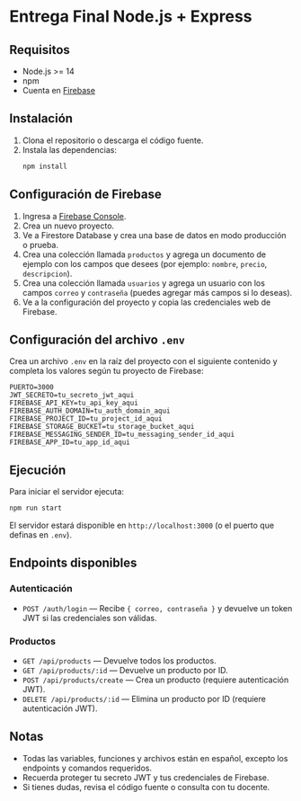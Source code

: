 # Entrega Final Node.js + Express

## Requisitos
- Node.js >= 14
- npm
- Cuenta en [Firebase](https://firebase.google.com/)

## Instalación

1. Clona el repositorio o descarga el código fuente.
2. Instala las dependencias:
   ```bash
   npm install
   ```

## Configuración de Firebase

1. Ingresa a [Firebase Console](https://console.firebase.google.com/).
2. Crea un nuevo proyecto.
3. Ve a Firestore Database y crea una base de datos en modo producción o prueba.
4. Crea una colección llamada `productos` y agrega un documento de ejemplo con los campos que desees (por ejemplo: `nombre`, `precio`, `descripcion`).
5. Crea una colección llamada `usuarios` y agrega un usuario con los campos `correo` y `contraseña` (puedes agregar más campos si lo deseas).
6. Ve a la configuración del proyecto y copia las credenciales web de Firebase.

## Configuración del archivo `.env`

Crea un archivo `.env` en la raíz del proyecto con el siguiente contenido y completa los valores según tu proyecto de Firebase:

```
PUERTO=3000
JWT_SECRETO=tu_secreto_jwt_aqui
FIREBASE_API_KEY=tu_api_key_aqui
FIREBASE_AUTH_DOMAIN=tu_auth_domain_aqui
FIREBASE_PROJECT_ID=tu_project_id_aqui
FIREBASE_STORAGE_BUCKET=tu_storage_bucket_aqui
FIREBASE_MESSAGING_SENDER_ID=tu_messaging_sender_id_aqui
FIREBASE_APP_ID=tu_app_id_aqui
```

## Ejecución

Para iniciar el servidor ejecuta:

```bash
npm run start
```

El servidor estará disponible en `http://localhost:3000` (o el puerto que definas en `.env`).

## Endpoints disponibles

### Autenticación
- `POST /auth/login` — Recibe `{ correo, contraseña }` y devuelve un token JWT si las credenciales son válidas.

### Productos
- `GET /api/products` — Devuelve todos los productos.
- `GET /api/products/:id` — Devuelve un producto por ID.
- `POST /api/products/create` — Crea un producto (requiere autenticación JWT).
- `DELETE /api/products/:id` — Elimina un producto por ID (requiere autenticación JWT).

## Notas
- Todas las variables, funciones y archivos están en español, excepto los endpoints y comandos requeridos.
- Recuerda proteger tu secreto JWT y tus credenciales de Firebase.
- Si tienes dudas, revisa el código fuente o consulta con tu docente. 